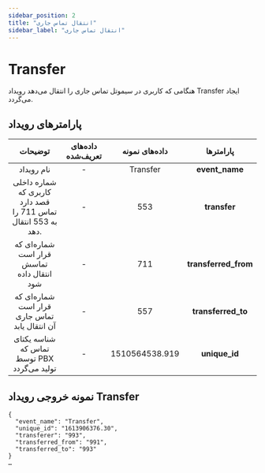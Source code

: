 ```yaml
---
sidebar_position: 2
title: "انتقال تماس جاری"
sidebar_label: "انتقال تماس جاری"
---
```

# Transfer

هنگامی‌ كه کاربری در سیموتل تماس جاری را انتقال‌ می‌دهد رويداد Transfer ايجاد می‌گردد.

## پارامترهای رویداد
<div class="custom-table">

|                            توضیحات                           | داده‌های تعریف‌شده |    داده‌های نمونه   |       پارامتر‌ها      |
|:------------------------------------------------------------:|:----------------:|:------------------:|:--------------------:|
|                          نام رویداد                          |         -        |      Transfer      |    **event_name**    |
| شماره داخلی کاربری که قصد دارد تماس 711 را به 553 انتقال دهد. |         -        |         553        |     **transfer**     |
|           شماره‌ای که قرار است تماسش انتقال داده‌ شود          |         -        |         711        | **transferred_from** |
|         شماره‌ای که قرار است تماس جاری آن انتقال یابد         |         -        |         557        |  **transferred_to**  |
|          شناسه یکتای تماس که توسط PBX تولید می‌گردد          |         -        | 1510564538.919 |     **unique_id**    |
</div>

## نمونه خروجی رویداد Transfer

```shell
{
  "event_name": "Transfer",
  "unique_id": "1613906376.30",
  "transferer": "993",
  "transferred_from": "991",
  "transferred_to": "993"
}
…
```
